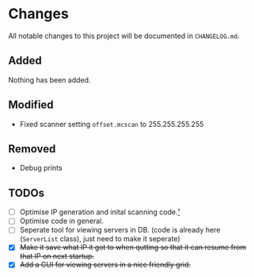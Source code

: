 # Changes
All notable changes to this project will be documented in `CHANGELOG.md`.

## Added
Nothing has been added.

## Modified
* Fixed scanner setting `offset.mcscan` to 255.255.255.255

## Removed
* Debug prints

## TODOs
- [ ] Optimise IP generation and inital scanning code.[¹][1]
- [ ] Optimise code in general.
- [ ] Seperate tool for viewing servers in DB. (code is already here (`ServerList` class), just need to make it seperate)
- [x] ~~Make it save what IP it got to when qutting so that it can resume from that IP on next startup.~~
- [x] ~~Add a GUI for viewing servers in a nice friendly grid.~~

[1]: https://github.com/StupidRepo/MCScanner/blob/main/src/com/stupidrepo/mcscanner/MCScanner.java#L126